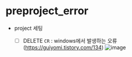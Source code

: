 # preproject_error

- project 세팅
  - [ ] DELETE `CR`  : windows에서 발생하는 오류 (https://guiyomi.tistory.com/134)
  ![image](https://github.com/HEECHANG96/preproject_error/assets/70733630/5d02bd3a-5646-4576-88bf-0f72c405f9b3)

